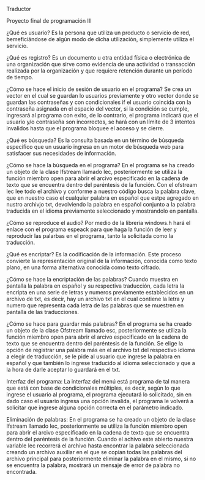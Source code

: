 
Traductor

Proyecto final de programación III

¿Qué es usuario? Es la persona que utiliza un producto o servicio de red, bemeficiándose de algún modo de dicha 
utilización, simplemente utiliza el servicio.

¿Qué es registro? Es un documento u otra entidad física o electrónica de una organización que sirve como evidencia 
de una actividad o transacción realizada por la organización y que requiere retención durante un período de tiempo.

¿Cómo se hace el inicio de sesión de usuario en el programa? Se crea un vector en el cual se guardan lo usuarios 
previamente y otro vector donde se guardan las contraseñas y con condicionales if el usuario coincida con la contraseña
asignada en el espacio del vector, si la condición se cumple, ingresará al programa con exito, de lo contrario, el 
programa indicará que el usuario y/o contraseña son incorrectos, se hará con un límite de 3 intentos invalidos hasta 
que el programa bloquee el acceso y se cierre.

¿Qué es búsqueda? Es la consulta basada en un término de búsqueda específico que un usuario ingresa en un motor de 
búsqueda web para satisfacer sus necesidades de información.

¿Cómo se hace la búsqueda en el programa? En el programa se ha creado un objeto de la clase Ifstream llamado lec, 
posteriormente se utiliza la función miembro open para abrir el arcivo especificado en la cadena de texto que se 
encuentra dentro del paréntesis de la función. Con el ofstream lec lee todo el archivo y conforme a nuestro código 
busca la palabra clave, que en nuestro caso el cualquier palabra en español que estpe agregado en nustro archivjo txt, 
devolviendo la palabra en español conjunto a la palabra traducida en el idioma previamente seleccionado y mostrandolo 
en pantalla.

¿Cómo se reproduce el audio? Por medio de la libreria windows.h hará el enlace con el programa espeack para que haga 
la función de leer y reproducir las palarbas en el programa, tanto la solicitada como la traducción.

¿Qué es encriptar? Es la codificación de la información. Este proceso convierte la representación original de la información, 
conocida como texto plano, en una forma alternativa conocida como texto cifrado.

¿Cómo se hace la encriptación de las palabras? Cuando muestra en pantalla la palabra en español y su respectiva traducción, 
cada letra la encripta en una serie de letras y numeros previamente establecidos en un archivo de txt, es decir, hay un 
archivo txt en el cual contiene la letra y numero que representa cada letra de las palabras que se muestren en pantalla de 
las traducciones.

¿Cómo se hace para guardar más palabras? En el programa se ha creado un objeto de la clase Ofstream llamado esc, posteriormente
se utiliza la función miembro open para abrir el arcivo especificado en la cadena de texto que se encuentra dentro del paréntesis
de la función. Se elige la opción de registrar una palabra más en el archivo txt del respectivo idioma a elegir de traducción, 
se le pide al usuario que ingrese la palabra en español y que también lo ingrese traducido al idioma seleccionado y que a la hora
de darle aceptar lo guardará en el txt.

Interfaz del programa: La interfaz del menú está programa de tal manera que está con base de condicionales múltiples, es decir, 
según lo que ingrese el usuario al programa, el programa ejecutará lo solicitado, sin en dado caso el usuario ingresa una opción 
invalida, el programa le volverá a solicitar que ingrese alguna opción correcta en el parámetro indicado.

Eliminación de palabras: En el programa se ha creado un objeto de la clase Ifstream llamado lec, posteriormente se utiliza la 
función miembro open para abrir el arcivo especificado en la cadena de texto que se encuentra dentro del paréntesis de la función. 
Cuando el achivo este abierto nuestra variable lec recorrerá el archivo hasta encontrar la palabra seleccionada creando un archivo 
auxiliar en el que se copian todas las palabras del archivo principal para posteriormente eliminar la palabra en el mismo, si no se
encuentra la palabra, mostrará un mensaje de error de palabra no encontrada.
